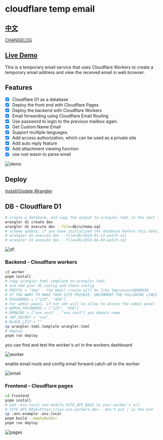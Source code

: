 # cloudflare temp email

## [中文](README.md)

[CHANGELOG](CHANGELOG)

## [Live Demo](https://temp-email.dreamhunter2333.xyz/)

This is a temporary email service that uses Cloudflare Workers to create a temporary email address and view the received email in web browser.

## Features

- [x] Cloudflare D1 as a database
- [x] Deploy the front end with Cloudflare Pages
- [x] Deploy the backend with Cloudflare Workers
- [x] Email forwarding using Cloudflare Email Routing
- [x] Use password to login to the previous mailbox again.
- [x] Get Custom Name Email
- [x] Support multiple languages
- [x] Add access authorization, which can be used as a private site
- [x] Add auto reply feature
- [x] Add attachment viewing function
- [x] use rust wasm to parse email

![demo](readme_assets/demo.png)

## Deploy

[Install/Update Wrangler](https://developers.cloudflare.com/workers/wrangler/install-and-update/)

## DB - Cloudflare D1

```bash
# create a database, and copy the output to wrangler.toml in the next step
wrangler d1 create dev
wrangler d1 execute dev --file=db/schema.sql
# schema update, if you have initialized the database before this date, you can execute this command to update
# wrangler d1 execute dev --file=db/2024-01-13-patch.sql
# wrangler d1 execute dev --file=db/2024-04-03-patch.sql
```

![d1](readme_assets/d1.png)

### Backend - Cloudflare workers

```bash
cd worker
pnpm install
# copy wrangler.toml.template to wrangler.toml
# and add your d1 config and these config
# PREFIX = "tmp" - the email create will be like tmp<xxxxx>@DOMAIN
# IF YOU WANT TO MAKE YOUR SITE PRIVATE, UNCOMMENT THE FOLLOWING LINES
# PASSWORDS = ["123", "456"]
# For admin panel, if not set will no allow to access the admin panel
# ADMIN_PASSWORDS = ["123", "456"]
# DOMAINS = ["xxx.xxx1" , "xxx.xxx2"] you domain name
# JWT_SECRET = "xxx"
# BLACK_LIST = ""
cp wrangler.toml.template wrangler.toml
# deploy
pnpm run deploy
```

you can find and test the worker's url in the  workers dashboard

![worker](readme_assets/worker.png)

enable email route and config email forward catch-all to the worker

![email](readme_assets/email.png)

### Frontend - Cloudflare pages

```bash
cd frontend
pnpm install
# add .env.local and modify VITE_API_BASE to your worker's url
# VITE_API_BASE=https://xxx.xxx.workers.dev - don't put / in the end
cp .env.example .env.local
pnpm build --emptyOutDir
pnpm run deploy
```

![pages](readme_assets/pages.png)
